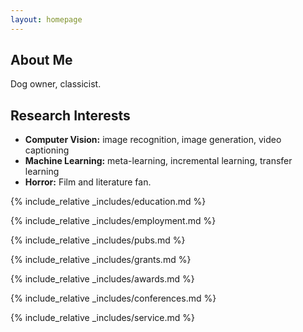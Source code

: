 ```yaml
---
layout: homepage
---
```


## About Me

Dog owner, classicist.

## Research Interests

- **Computer Vision:** image recognition, image generation, video captioning
- **Machine Learning:** meta-learning, incremental learning, transfer learning
- **Horror:** Film and literature fan.

{% include_relative _includes/education.md %}

{% include_relative _includes/employment.md %}

{% include_relative _includes/pubs.md %}

<!--{% include_relative _includes/art.md %}--> <!-- you can escape this line if you don't have any art examples -->

{% include_relative _includes/grants.md %}

{% include_relative _includes/awards.md %}

{% include_relative _includes/conferences.md %}

{% include_relative _includes/service.md %}
